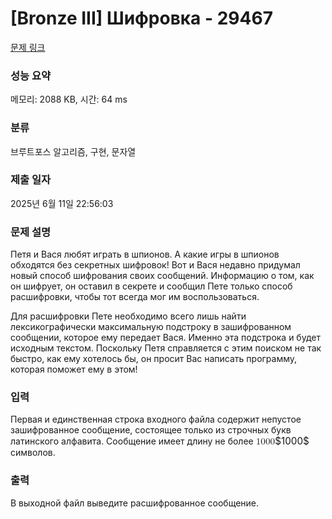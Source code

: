 # [Bronze III] Шифровка - 29467 

[문제 링크](https://www.acmicpc.net/problem/29467) 

### 성능 요약

메모리: 2088 KB, 시간: 64 ms

### 분류

브루트포스 알고리즘, 구현, 문자열

### 제출 일자

2025년 6월 11일 22:56:03

### 문제 설명

<p>Петя и Вася любят играть в шпионов. А какие игры в шпионов обходятся без секретных шифровок! Вот и Вася недавно придумал новый способ шифрования своих сообщений. Информацию о том, как он шифрует, он оставил в секрете и сообщил Пете только способ расшифровки, чтобы тот всегда мог им воспользоваться.</p>

<p>Для расшифровки Пете необходимо всего лишь найти лексикографически максимальную подстроку в зашифрованном сообщении, которое ему передает Вася. Именно эта подстрока и будет исходным текстом. Поскольку Петя справляется с этим поиском не так быстро, как ему хотелось бы, он просит Вас написать программу, которая поможет ему в этом!</p>

### 입력 

 <p>Первая и единственная строка входного файла содержит непустое зашифрованное сообщение, состоящее только из строчных букв латинского алфавита. Сообщение имеет длину не более <mjx-container class="MathJax" jax="CHTML" style="font-size: 109%; position: relative;"><mjx-math class="MJX-TEX" aria-hidden="true"><mjx-mn class="mjx-n"><mjx-c class="mjx-c31"></mjx-c><mjx-c class="mjx-c30"></mjx-c><mjx-c class="mjx-c30"></mjx-c><mjx-c class="mjx-c30"></mjx-c></mjx-mn></mjx-math><mjx-assistive-mml unselectable="on" display="inline"><math xmlns="http://www.w3.org/1998/Math/MathML"><mn>1000</mn></math></mjx-assistive-mml><span aria-hidden="true" class="no-mathjax mjx-copytext">$1000$</span></mjx-container> символов.</p>

### 출력 

 <p>В выходной файл выведите расшифрованное сообщение.</p>

